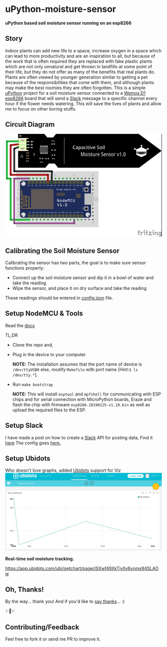 
# uPython-moisture-sensor

**uPython based soil moisture sensor running on an esp8266**

## Story

Indoor plants can add new life to a space, increase oxygen in a space which can lead to more productivity and are an inspiration to all, but because of the work that is often required they are replaced with fake plastic plants which are not only unnatural and get thrown in landfills at some point of their life, but they do not offer as many of the benefits that real plants do. Plants are often viewed by younger generation similar to getting a pet because of the responsibilities that come with them, and although plants may make the best roomies they are often forgotten. This is a simple [uPython](http://www.micropython.org/) project for a soil moisture sensor connected to a [Wemos D1 esp8266](https://www.wemos.cc/) board that will send a [Slack](slack.com) message to a specific channel every hour if the flower needs watering. This will save the lives of plants and allow me to focus on other boring stuffs.

## Circuit Diagram
![image](assets/soilmoisture.jpg)

## Calibrating the Soil Moisture Sensor

Calibrating the sensor has two parts, the goal is to make sure sensor functions properly:
*   Connect up the soil moisture sensor and dip it in a bowl of water and take the reading.
*   Wipe the sensor, and place it on dry surface and take the reading

These readings should be entered in [config.json](config.json) file.

## Setup NodeMCU & Tools

Read the [docs](https://docs.micropython.org/en/latest/esp8266/esp8266/tutorial/intro.html)

TL;DR
*   Clone the repo and,
*   Plug in the device to your computer

    **NOTE:** The installation assumes that the port name of device is `/dev/ttyUSB0` else, modify `Makefile` with port name [Hint:`$ ls /dev/tty.*`].
*   Run `make bootstrap`

    **NOTE:** This will install `esptool` and `mpfshell` for communicating with ESP chips and for serial connection with MicroPython boards, Eraze and flash the chip with firmware `esp8266-20190125-v1.10.bin` as well as upload the required files to the ESP.

## Setup Slack

I have made a post on how to create a [Slack](slack.com) API for posting data, Find it [here](http://bit.ly/2K46XP8)
The config goes [here.](config.json)



## Setup Ubidots

Who doesn't love graphs, added [Ubidots](https://ubidots.com/) support for Viz
![image](assets/ubidots.png)

**Real-time soil moisture tracking.**

https://app.ubidots.com/ubi/getchart/page/iSXwf49XkTiylIv6vnmx94SLAOw
## Oh, Thanks!

By the way... thank you! And if you'd like to [say thanks](https://saythanks.io/to/mmphego)... :)

✨🍰✨

## Contributing/Feedback

Feel free to fork it or send me PR to improve it.
